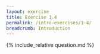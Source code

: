 ```yaml
---
layout: exercise
title: Exercise 1.4
permalink: /intro-exercises/1-4/
breadcrumb: Introduction
---
```


{% include_relative question.md %}
